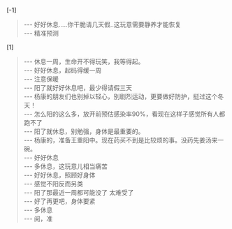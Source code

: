 
[-1] 
>--- 好好休息.....你干脆请几天假..这玩意需要静养才能恢复<br>
>--- 精准预测<br>

[1] 
>--- 休息一周，生命开不得玩笑，我等得起。<br>
>--- 好好休息，起码得缓一周<br>
>--- 注意保暖<br>
>--- 阳了就好好休息吧，最少得请假三天<br>
>--- 杨康的朋友们也别掉以轻心，别剧烈运动，更要做好防护，挺过这个冬天！<br>
>--- 怎么阳的这么多，放开前预估感染率90%，看现在这样子感觉所有人都跑不了<br>
>--- 阳了就休息，别勉强，身体是最重要的。<br>
>--- 杨康的，准备王重阳中。现在药买不到是比较烦的事。没药先姜汤来一碗。<br>
>--- 好好休息<br>
>--- 多休息，这玩意儿相当痛苦<br>
>--- 好好休息，照顾好身体<br>
>--- 感觉不阳反而另类<br>
>--- 阳了那最近一周都可能没了  太难受了<br>
>--- 好了再更吧，身体要紧<br>
>--- 多休息<br>
>--- 阅，准<br>
